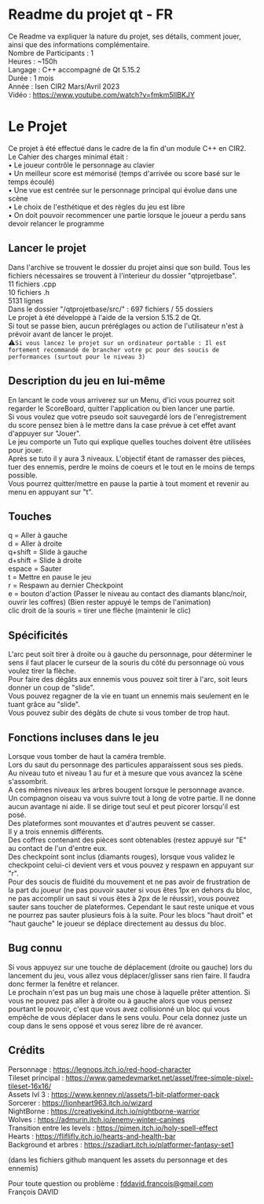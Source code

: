 # Readme du projet qt - FR

Ce Readme va expliquer la nature du projet, ses détails, comment jouer, ainsi que des informations complémentaire.  
Nombre de Participants : 1  
Heures : ~150h  
Langage : C++ accompagné de Qt 5.15.2  
Durée : 1 mois  
Année : Isen CIR2 Mars/Avril 2023  
Vidéo : https://www.youtube.com/watch?v=fmkm5IIBKJY

# Le Projet
Ce projet à été effectué dans le cadre de la fin d'un module C++ en CIR2.  
Le Cahier des charges minimal était :    
	•  Le joueur contrôle le personnage au clavier    
	•  Un meilleur score est mémorisé (temps d'arrivée ou score basé sur le temps écoulé)    
	•  Une vue est centrée sur le personnage principal qui évolue dans une scène    
	•  Le choix de l'esthétique et des règles du jeu est libre    
	•  On doit pouvoir recommencer une partie lorsque le joueur a perdu sans devoir relancer le programme  

## Lancer le projet  
Dans l'archive se trouvent le dossier du projet ainsi que son build. Tous les fichiers nécessaires se trouvent à l'interieur du dossier "qtprojetbase".   
11 fichiers .cpp  
10 fichiers .h  
5131 lignes  
Dans le dossier "/qtprojetbase/src/" : 697 fichiers / 55 dossiers  
Le projet à été développé à l'aide de la version 5.15.2 de Qt.  
Si tout se passe bien, aucun préréglages ou action de l'utilisateur n'est à prévoir avant de lancer le projet.  
:warning:```Si vous lancez le projet sur un ordinateur portable : Il est fortement recommandé de brancher votre pc pour des soucis de performances (surtout pour le niveau 3)```  

## Description du jeu en lui-même
En lancant le code vous arriverez sur un Menu, d'ici vous pourrez soit regarder le ScoreBoard, quitter l'application ou bien lancer une partie.  
Si vous voulez que votre pseudo soit sauvegardé lors de l'enregistrement du score pensez bien à le mettre dans la case prévue à cet effet avant d'appuyer sur "Jouer".  
Le jeu comporte un Tuto qui explique quelles touches doivent être utilisées pour jouer.  
Après se tuto il y aura 3 niveaux. L'objectif étant de ramasser des pièces, tuer des ennemis, perdre le moins de coeurs et le tout en le moins de temps possible.  
Vous pourrez quitter/mettre en pause la partie à tout moment et revenir au menu en appuyant sur "t".  

## Touches
q = Aller à gauche  
d = Aller à droite  
q+shift = Slide à gauche  
d+shift = Slide à droite  
espace = Sauter  
t = Mettre en pause le jeu  
r = Respawn au dernier Checkpoint  
e = bouton d'action (Passer le niveau au contact des diamants blanc/noir, ouvrir les coffres) (Bien rester appuyé le temps de l'animation)  
clic droit de la souris = tirer une flèche (maintenir le clic)  

## Spécificités
L'arc peut soit tirer à droite ou à gauche du personnage, pour déterminer le sens il faut placer le curseur de la souris du côté du personnage où vous voulez tirer la flèche.  
Pour faire des dégâts aux ennemis vous pouvez soit tirer à l'arc, soit leurs donner un coup de "slide".  
Vous pouvez regagner de la vie en tuant un ennemis mais seulement en le tuant grâce au "slide".  
Vous pouvez subir des dégâts de chute si vous tomber de trop haut.  

## Fonctions incluses dans le jeu  
Lorsque vous tomber de haut la caméra tremble.  
Lors du saut du personnage des particules apparaissent sous ses pieds.  
Au niveau tuto et niveau 1 au fur et à mesure que vous avancez la scène s'assombrit.  
A ces mêmes niveaux les arbres bougent lorsque le personnage avance.  
Un compagnon oiseau va vous suivre tout à long de votre partie. Il ne donne aucun avantage ni aide. Il se dirige tout seul et peut picorer lorsqu'il est posé.  
Des plateformes sont mouvantes et d'autres peuvent se casser.  
Il y a trois ennemis différents.  
Des coffres contenant des pièces sont obtenables (restez appuyé sur "E" au contact de l'un d'entre eux.  
Des checkpoint sont inclus (diamants rouges), lorsque vous validez le checkpoint celui-ci devient vers et vous pouvez y respawn en appuyant sur "r".  
Pour des soucis de fluidité du mouvement et ne pas avoir de frustration de la part du joueur (ne pas pouvoir sauter si vous êtes 1px en dehors du bloc, ne pas accomplir un saut si vous êtes à 2px de le réussir), vous pouvez sauter sans toucher de plateformes. Cependant le saut reste unique et vous ne pourrez pas sauter plusieurs fois à la suite. Pour les blocs "haut droit" et "haut gauche" le joueur se déplace directement au dessus du bloc.  

## Bug connu
Si vous appuyez sur une touche de déplacement (droite ou gauche) lors du lancement du jeu, vous allez vous déplacer/glisser sans rien faire. Il faudra donc fermer la fenêtre et relancer.  
Le prochain n'est pas un bug mais une chose à laquelle prêter attention. Si vous ne pouvez pas aller à droite ou à gauche alors que vous pensez pourtant le pouvoir, c'est que vous avez collisionné un bloc qui vous empêche de vous déplacer dans le sens voulu. Pour cela donnez juste un coup dans le sens opposé et vous serez libre de ré avancer.

## Crédits

Personnage : https://legnops.itch.io/red-hood-character  
Tileset principal : https://www.gamedevmarket.net/asset/free-simple-pixel-tileset-16x16/  
Assets lvl 3 : https://www.kenney.nl/assets/1-bit-platformer-pack  
Sorcerer : https://lionheart963.itch.io/wizard  
NightBorne : https://creativekind.itch.io/nightborne-warrior  
Wolves : https://admurin.itch.io/enemy-winter-canines  
Transition entre les levels : https://pimen.itch.io/holy-spell-effect  
Hearts : https://fliflifly.itch.io/hearts-and-health-bar  
Background et arbres : https://szadiart.itch.io/platformer-fantasy-set1  
  
(dans les fichiers github manquent les assets du personnage et des ennemis)

Pour toute question ou problème : fddavid.francois@gmail.com  
François DAVID
